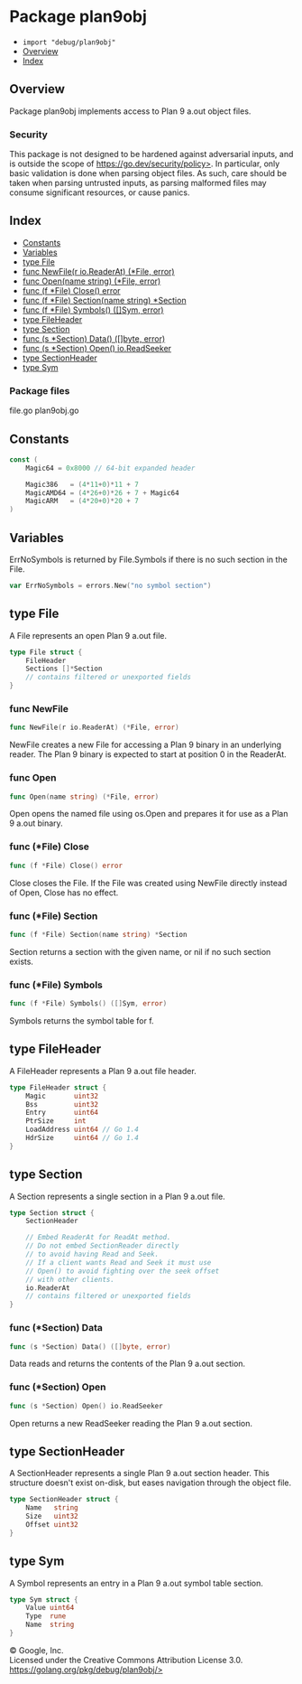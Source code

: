 Package plan9obj
================

-   `import "debug/plan9obj"`
-   [Overview](#pkg-overview)
-   [Index](#pkg-index)

Overview 
--------

Package plan9obj implements access to Plan 9 a.out object files.

### Security 

This package is not designed to be hardened against adversarial inputs,
and is outside the scope of https://go.dev/security/policy>. In
particular, only basic validation is done when parsing object files. As
such, care should be taken when parsing untrusted inputs, as parsing
malformed files may consume significant resources, or cause panics.

Index 
-----

-   [Constants](#pkg-constants)
-   [Variables](#pkg-variables)
-   [type File](#File)
-   [func NewFile(r io.ReaderAt) (\*File, error)](#NewFile)
-   [func Open(name string) (\*File, error)](#Open)
-   [func (f \*File) Close() error](#File.Close)
-   [func (f \*File) Section(name string) \*Section](#File.Section)
-   [func (f \*File) Symbols() (\[\]Sym, error)](#File.Symbols)
-   [type FileHeader](#FileHeader)
-   [type Section](#Section)
-   [func (s \*Section) Data() (\[\]byte, error)](#Section.Data)
-   [func (s \*Section) Open() io.ReadSeeker](#Section.Open)
-   [type SectionHeader](#SectionHeader)
-   [type Sym](#Sym)

### Package files

file.go plan9obj.go

Constants 
---------

```go
const (
    Magic64 = 0x8000 // 64-bit expanded header

    Magic386   = (4*11+0)*11 + 7
    MagicAMD64 = (4*26+0)*26 + 7 + Magic64
    MagicARM   = (4*20+0)*20 + 7
)
```

Variables 
---------

ErrNoSymbols is returned by File.Symbols if there is no such section in
the File.

```go
var ErrNoSymbols = errors.New("no symbol section")
```

type File 
----------------------------------------

A File represents an open Plan 9 a.out file.

```go
type File struct {
    FileHeader
    Sections []*Section
    // contains filtered or unexported fields
}
```

### func NewFile 

```go
func NewFile(r io.ReaderAt) (*File, error)
```

NewFile creates a new File for accessing a Plan 9 binary in an
underlying reader. The Plan 9 binary is expected to start at position 0
in the ReaderAt.

### func Open 

```go
func Open(name string) (*File, error)
```

Open opens the named file using os.Open and prepares it for use as a
Plan 9 a.out binary.

### func (\*File) Close 

```go
func (f *File) Close() error
```

Close closes the File. If the File was created using NewFile directly
instead of Open, Close has no effect.

### func (\*File) Section 

```go
func (f *File) Section(name string) *Section
```

Section returns a section with the given name, or nil if no such section
exists.

### func (\*File) Symbols 

```go
func (f *File) Symbols() ([]Sym, error)
```

Symbols returns the symbol table for f.

type FileHeader 
----------------------------------------------

A FileHeader represents a Plan 9 a.out file header.

```go
type FileHeader struct {
    Magic       uint32
    Bss         uint32
    Entry       uint64
    PtrSize     int
    LoadAddress uint64 // Go 1.4
    HdrSize     uint64 // Go 1.4
}
```

type Section 
-------------------------------------------

A Section represents a single section in a Plan 9 a.out file.

```go
type Section struct {
    SectionHeader

    // Embed ReaderAt for ReadAt method.
    // Do not embed SectionReader directly
    // to avoid having Read and Seek.
    // If a client wants Read and Seek it must use
    // Open() to avoid fighting over the seek offset
    // with other clients.
    io.ReaderAt
    // contains filtered or unexported fields
}
```

### func (\*Section) Data 

```go
func (s *Section) Data() ([]byte, error)
```

Data reads and returns the contents of the Plan 9 a.out section.

### func (\*Section) Open 

```go
func (s *Section) Open() io.ReadSeeker
```

Open returns a new ReadSeeker reading the Plan 9 a.out section.

type SectionHeader 
-------------------------------------------------

A SectionHeader represents a single Plan 9 a.out section header. This
structure doesn\'t exist on-disk, but eases navigation through the
object file.

```go
type SectionHeader struct {
    Name   string
    Size   uint32
    Offset uint32
}
```

type Sym 
---------------------------------------

A Symbol represents an entry in a Plan 9 a.out symbol table section.

```go
type Sym struct {
    Value uint64
    Type  rune
    Name  string
}
```

 
© Google, Inc.\
Licensed under the Creative Commons Attribution License 3.0.\
https://golang.org/pkg/debug/plan9obj/>

